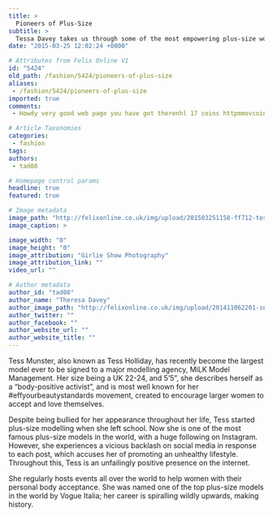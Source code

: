 ```yaml
---
title: >
  Pioneers of Plus-Size
subtitle: >
  Tessa Davey takes us through some of the most empowering plus-size women in the fashion world, including an interview with Natashia Judge
date: "2015-03-25 12:02:24 +0000"

# Attributes from Felix Online V1
id: "5424"
old_path: /fashion/5424/pioneers-of-plus-size
aliases:
 - /fashion/5424/pioneers-of-plus-size
imported: true
comments:
 - Howdy very good web page you have got therenhl 17 coins httpmmovcoinsinubecomblog5119395buynba2k17coinsawayfromtheirgametogeta

# Article Taxonomies
categories:
 - fashion
tags:
authors:
 - tad08

# Homepage control params
headline: true
featured: true

# Image metadata
image_path: "http://felixonline.co.uk/img/upload/201503251158-ff712-tessmunster.jpg"
image_caption: >

image_width: "0"
image_height: "0"
image_attribution: "Girlie Show Photography"
image_attribution_link: ""
video_url: ""

# Author metadata
author_id: "tad08"
author_name: "Theresa Davey"
author_image_path: "http://felixonline.co.uk/img/upload/201411062201-snb11-tessa_headshot.jpg"
author_twitter: ""
author_facebook: ""
author_website_url: ""
author_website_title: ""
---
```


Tess Munster, also known as Tess Holliday, has recently become the largest model ever to be signed to a major modelling agency, MiLK Model Management. Her size being a UK 22-24, and 5’5”, she describes herself as a “body-positive activist”, and is most well known for her #effyourbeautystandards movement, created to encourage larger women to accept and love themselves.

Despite being bullied for her appearance throughout her life, Tess started plus-size modelling when she left school. Now she is one of the most famous plus-size models in the world, with a huge following on Instagram. However, she experiences a vicious backlash on social media in response to each post, which accuses her of promoting an unhealthy lifestyle. Throughout this, Tess is an unfailingly positive presence on the internet.

She regularly hosts events all over the world to help women with their personal body acceptance. She was named one of the top plus-size models in the world by Vogue Italia; her career is spiralling wildly upwards, making history.

####

####
